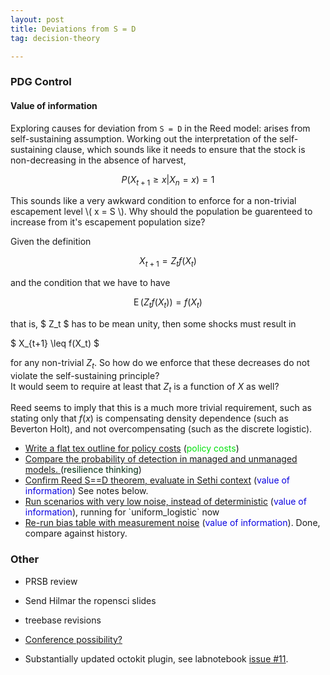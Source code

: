 ```yaml
---
layout: post
title: Deviations from S = D
tag: decision-theory

---
```



### PDG Control

#### Value of information

Exploring causes for deviation from `S = D` in the Reed model: arises from self-sustaining assumption. Working out the interpretation of the self-sustaining clause, which sounds like it needs to ensure that the stock is non-decreasing in the absence of harvest,

$$ P(X_{t+1} \geq x  | X_n = x ) = 1 $$

This sounds like a very awkward condition to enforce for a non-trivial escapement level \\( x = S \\). Why should the population be guarenteed to increase from it's escapement population size?   


Given the definition


$$ X_{t+1} = Z_t f(X_t) $$

and the condition that we have to have 

$$ \operatorname{E}(Z_t f(X_t) ) = f(X_t) $$

that is, $ Z_t $ has to be mean unity, then some shocks must result in 

$ X_{t+1} \leq f(X_t) $

for any non-trivial $Z_t$. So how do we enforce that these decreases do not violate the self-sustaining principle?  
It would seem to require at least that $Z_t$ is a function of $X$  as well?

Reed seems to imply that this is a much more trivial requirement, such as stating only that $f(x)$ is compensating density dependence (such as Beverton Holt), and not overcompensating (such as the discrete logistic).  

<ul>
<li> <a href="https://github.com/cboettig/pdg_control/issues/23">Write a flat tex outline for policy costs</a>  (<font color="#02e10c">policy costs</font>)</li>
<li> <a href="https://github.com/cboettig/pdg_control/issues/21">Compare the probability of detection in managed and unmanaged models.   </a>  (<font color=\"#02d7e1\">resilience thinking</font>)</li>
<li> <a href="https://github.com/cboettig/pdg_control/issues/20">Confirm Reed S==D theorem, evaluate in Sethi context</a>  (<font color="#0b02e1">value of information</font>) See notes below.</li>
<li> <a href="https://github.com/cboettig/pdg_control/issues/18">Run scenarios with very low noise, instead of deterministic</a>  (<font color="#0b02e1">value of information</font>), running for `uniform_logistic` now</li>
<li> <a href="https://github.com/cboettig/pdg_control/issues/17">Re-run bias table with measurement noise</a>  (<font color="#0b02e1">value of information</font>). Done, compare against history.</li>
</ul>


### Other

* PRSB review
* Send Hilmar the ropensci slides
* treebase revisions

* [Conference possibility?](http://ecolab.ou.edu/?conferencedescription)
* Substantially updated octokit plugin, see labnotebook [issue #11](https://github.com/cboettig/labnotebook/issues/11).
